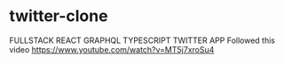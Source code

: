 # twitter-clone

FULLSTACK REACT GRAPHQL TYPESCRIPT TWITTER APP
Followed this video https://www.youtube.com/watch?v=MT5j7xroSu4
